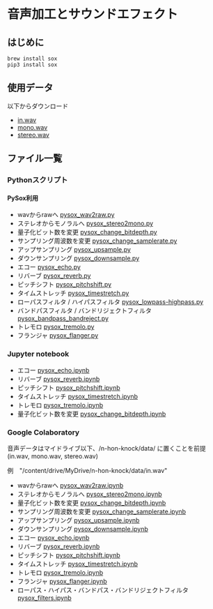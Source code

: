 # 音声加工とサウンドエフェクト
## はじめに
```
brew install sox
pip3 install sox
```

## 使用データ
以下からダウンロード
- [in.wav](https://drive.google.com/file/d/1lsN-is31x_snFBTNGR05pQwX9RhzC8sb/view?usp=sharing)
- [mono.wav](https://drive.google.com/file/d/1_nKAtHg4qsY0HMdLxrYsVywqDqdjY9GA/view?usp=sharing)
- [stereo.wav](https://drive.google.com/file/d/1V1Uwb1UAD51ouy9t0B89lWsDjErFPSpZ/view?usp=sharing)

## ファイル一覧
### Pythonスクリプト
#### PySox利用
- wavからrawへ [pysox_wav2raw.py](https://github.com/tam17aki/speech_process_exercise/blob/master/SoundEffect/pysox_wav2raw.py)
- ステレオからモノラルへ [pysox_stereo2mono.py](https://github.com/tam17aki/speech_process_exercise/blob/master/SoundEffect/pysox_stereo2mono.py)
- 量子化ビット数を変更 [pysox_change_bitdepth.py](https://github.com/tam17aki/speech_process_exercise/blob/master/SoundEffect/pysox_change_bitdepth.py)
- サンプリング周波数を変更 [pysox_change_samplerate.py](https://github.com/tam17aki/speech_process_exercise/blob/master/SoundEffect/pysox_change_samplerate.py)
- アップサンプリング [pysox_upsample.py](https://github.com/tam17aki/speech_process_exercise/blob/master/SoundEffect/pysox_upsample.py)
- ダウンサンプリング [pysox_downsample.py](https://github.com/tam17aki/speech_process_exercise/blob/master/SoundEffect/pysox_downsample.py)
- エコー [pysox_echo.py](https://github.com/tam17aki/speech_process_exercise/blob/master/SoundEffect/pysox_echo.py)
- リバーブ [pysox_reverb.py](https://github.com/tam17aki/speech_process_exercise/blob/master/SoundEffect/pysox_reverb.py)
- ピッチシフト [pysox_pitchshift.py](https://github.com/tam17aki/speech_process_exercise/blob/master/SoundEffect/pysox_pitchshift.py)
- タイムストレッチ [pysox_timestretch.py](https://github.com/tam17aki/speech_process_exercise/blob/master/SoundEffect/pysox_timestretch.py)
- ローパスフィルタ / ハイパスフィルタ [pysox_lowpass-highpass.py](https://github.com/tam17aki/speech_process_exercise/blob/master/SoundEffect/pysox_lowpasshighpass.py)
- バンドパスフィルタ / バンドリジェクトフィルタ [pysox_bandpass_bandreject.py](https://github.com/tam17aki/speech_process_exercise/blob/master/SoundEffect/pysox_bandpass_bandreject.py)
- トレモロ [pysox_tremolo.py](https://github.com/tam17aki/speech_process_exercise/blob/master/SoundEffect/pysox_tremolo.py)
- フランジャ [pysox_flanger.py](https://github.com/tam17aki/speech_process_exercise/blob/master/SoundEffect/pysox_flanger.py)

### Jupyter notebook
- エコー [pysox_echo.ipynb](https://nbviewer.jupyter.org/github/tam17aki/speech_process_exercise/blob/master/SoundEffect/pysox_echo.ipynb)
- リバーブ [pysox_reverb.ipynb](https://nbviewer.jupyter.org/github/tam17aki/speech_process_exercise/blob/master/SoundEffect/pysox_reverb.ipynb)
- ピッチシフト [pysox_pitchshift.ipynb](https://nbviewer.jupyter.org/github/tam17aki/speech_process_exercise/blob/master/SoundEffect/pysox_pitchshift.ipynb)
- タイムストレッチ [pysox_timestretch.ipynb](https://nbviewer.jupyter.org/github/tam17aki/speech_process_exercise/blob/master/SoundEffect/pysox_timestretch.ipynb)
- トレモロ [pysox_tremolo.ipynb](https://nbviewer.jupyter.org/github/tam17aki/speech_process_exercise/blob/master/SoundEffect/pysox_tremolo.ipynb)
- 量子化ビット数を変更 [pysox_change_bitdepth.ipynb](https://nbviewer.jupyter.org/github/tam17aki/speech_process_exercise/blob/master/SoundEffect/pysox_change_bitdepth.ipynb)

### Google Colaboratory
音声データはマイドライブ以下、/n-hon-knock/data/ に置くことを前提(in.wav, mono.wav, stereo.wav)

例　"/content/drive/MyDrive/n-hon-knock/data/in.wav"

- wavからrawへ [pysox_wav2raw.ipynb](https://colab.research.google.com/drive/1VeuLRCsv7rjF9Hj_nALpx0FRTAYl5-I7?usp=sharing)
- ステレオからモノラルへ [pysox_stereo2mono.ipynb](https://colab.research.google.com/drive/1PBBO7C6zaDtqEwgW0obD7j2WoQE2O-n7?usp=sharing)
- 量子化ビット数を変更 [pysox_change_bitdepth.ipynb](https://colab.research.google.com/drive/1jq2lLLjO5PHHx2GOTGomUNxcsEwbHDuJ?usp=sharing)
- サンプリング周波数を変更 [pysox_change_samplerate.ipynb](https://colab.research.google.com/drive/1_UzkR_bErXOGGsJOgIzqNDNBaRycMYwe?usp=sharing)
- アップサンプリング [pysox_upsample.ipynb](https://colab.research.google.com/drive/1oXQX9ye9hAR3BfIZdCq4z79745RhL0hC?usp=sharing)
- ダウンサンプリング [pysox_downsample.ipynb](https://colab.research.google.com/drive/1JUmtoIS3kMWfk5kA3zq8Sd2Q_P1qTlU-?usp=sharing)
- エコー [pysox_echo.ipynb](https://colab.research.google.com/drive/1ZbagzzEtmxBflNtkg_CHlpqsvvmmnhFp?usp=sharing)
- リバーブ [pysox_reverb.ipynb](https://colab.research.google.com/drive/1oNbo4K9wJqcN0pf1rC0_augjx0MbdH4e?usp=sharing)
- ピッチシフト [pysox_pitchshift.ipynb](https://colab.research.google.com/drive/1BszUSRu2M8oktHUGDU5PkOnyGT2zq6Ch?usp=sharing)
- タイムストレッチ [pysox_timestretch.ipynb](https://colab.research.google.com/drive/1x1YcwumqFpub8nl-xj0uiGW0NyWKfCT_?usp=sharing)
- トレモロ [pysox_tremolo.ipynb](https://colab.research.google.com/drive/1gK0TErg9pKt7pBN4Nkd5Fxoo4ubdedwS?usp=sharing)
- フランジャ [pysox_flanger.ipynb](https://colab.research.google.com/drive/10ZuyPjwzYMKZfZlpWVkqcvFXXti6J4Sd?usp=sharing)
- ローパス・ハイパス・バンドパス・バンドリジェクトフィルタ [pysox_filters.ipynb](https://colab.research.google.com/drive/1zO7Y5yKASoit_9q2JKIIldV2aCDJJL8H?usp=sharing)
